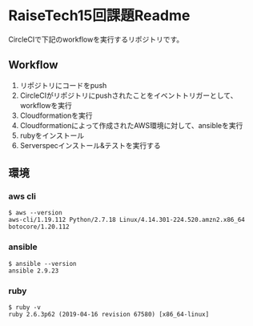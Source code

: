 # RaiseTech15回課題Readme
CircleCIで下記のworkflowを実行するリポジトリです。

## Workflow
1. リポジトリにコードをpush
2. CircleCIがリポジトリにpushされたことをイベントトリガーとして、workflowを実行
3. Cloudformationを実行
4. Cloudformationによって作成されたAWS環境に対して、ansibleを実行
5. rubyをインストール
6. Serverspecインストール&テストを実行する

## 環境
### aws cli
```
$ aws --version
aws-cli/1.19.112 Python/2.7.18 Linux/4.14.301-224.520.amzn2.x86_64 botocore/1.20.112
```

### ansible
```
$ ansible --version
ansible 2.9.23
```


### ruby
```
$ ruby -v
ruby 2.6.3p62 (2019-04-16 revision 67580) [x86_64-linux]
```


